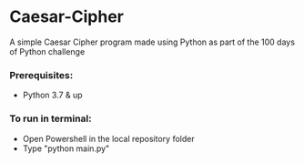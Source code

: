 # Caesar-Cipher
 A simple Caesar Cipher program made using Python as part of the 100 days of Python challenge

### Prerequisites:

- Python 3.7 & up
  
### To run in terminal:
- Open Powershell in the local repository folder
- Type "python main.py"
